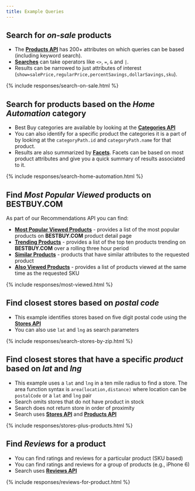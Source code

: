 ```yaml
---
title: Example Queries
---
```


## Search for *on-sale* products
- The [**Products API**](/documentation/products-api) has 200+ attributes on which queries can be based (including keyword search).
- [**Searches**](/documentation#advancedSearch-search) can take operators like `<>`, `=`, `&` and `|`.
- Results can be narrowed to just attributes of interest (`show=salePrice,regularPrice,percentSavings,dollarSavings,sku`).

{% include responses/search-on-sale.html %}

## Search for products based on the *Home Automation* category
- Best Buy categories are available by looking at the [**Categories API**](/documentation/categories-api)
- You can also identify for a specific product the categories it is a part of by looking at the `categoryPath.id` and `categoryPath.name` for that product.
- Results are also summarized by [**Facets**](/documentation#facets-facets). Facets can be based on most product attributes and give you a quick summary of results associated to it.

{% include responses/search-home-automation.html %}

## Find *Most Popular Viewed* products on **BESTBUY.COM**
As part of our Recommendations API you can find:

- [**Most Popular Viewed Products**](/documentation/recommendations-api#documentation/recommendations-api-most-popular-viewed) - provides a list of the most popular products on **BESTBUY.COM** product detail page
- [**Trending Products**](/documentation/recommendations-api#documentation/recommendations-api-trending-products) - provides a list of the top ten products trending on **BESTBUY.COM** over a rolling three hour period
- [**Similar Products**](/documentation/recommendations-api#documentation/recommendations-api-similar-products) - products that have similar attributes to the requested product
- [**Also Viewed Products**](/documentation/recommendations-api#documentation/recommendations-api-also-viewed) - provides a list of products viewed at the same time as the requested SKU

{% include responses/most-viewed.html %}

## Find closest stores based on *postal code*
 - This example identifies stores based on five digit postal code using the [**Stores API**](documentation/stores-api)
 - You can also use `lat` and `lng` as search parameters

{% include responses/search-stores-by-zip.html %}

## Find closest stores that have a specific *product* based on *lat* and *lng*
 - This example uses a `lat` and `lng` in a ten mile radius to find a store. The area function syntax is `area(location,distance)` where location can be `postalCode` or a `lat` and `lng` pair
 - Search omits stores that do not have product in stock
 - Search does not return store in order of proximity
 - Search uses [**Stores API**](documentation/stores-api) and [**Products API**](documentation/products-api)

{% include responses/stores-plus-products.html %}

## Find *Reviews* for a product
- You can find ratings and reviews for a particular product (SKU based)
- You can find ratings and reviews for a group of products (e.g., iPhone 6)
- Search uses [**Reviews API**](documentation/reviews-api)

{% include responses/reviews-for-product.html %}
